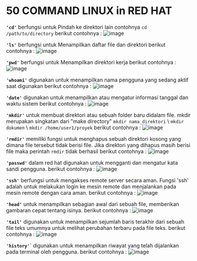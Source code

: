 # 50 COMMAND LINUX in RED HAT

**`'cd'`** berfungsi untuk Pindah ke direktori lain contohnya `cd /path/to/directory`
berikut contohnya :
![image](https://github.com/Azzadlyh/PRAKTIKUM-SISTEM-OPERASI-AZZA-ADLIYAH-TK4B/assets/126213404/ebac987a-0617-4c50-a61e-523f3afc5afe)

**`'ls'`** berfungsi untuk Menampilkan daftar file dan direktori 
berikut contohnya :
![image](https://github.com/Azzadlyh/PRAKTIKUM-SISTEM-OPERASI-AZZA-ADLIYAH-TK4B/assets/126213404/428f3661-f6c1-421d-aa6b-fa641b1dab27)

**`'pwd'`** berfungsi untuk Menampilkan direktori kerja
berikut contohnya :
![image](https://github.com/Azzadlyh/PRAKTIKUM-SISTEM-OPERASI-AZZA-ADLIYAH-TK4B/assets/126213404/7250c833-4a7d-4e2f-ab83-79cef3a4efcb)

**`'whoami'`** digunakan untuk menampilkan nama pengguna yang sedang aktif saat digunakan 
berikut contohnya :
![image](https://github.com/Azzadlyh/PRAKTIKUM-SISTEM-OPERASI-AZZA-ADLIYAH-TK4B/assets/126213404/7279e53e-b093-4307-a0a0-b208294cf49a)

**`'date'`** digunakan untuk menampilkan atau mengatur informasi tanggal dan waktu sistem
berikut contohnya :
![image](https://github.com/Azzadlyh/PRAKTIKUM-SISTEM-OPERASI-AZZA-ADLIYAH-TK4B/assets/126213404/63e909db-15ec-4a2a-9c03-38058c18ff1c)

**`'mkdir'`** untuk membuat direktori atau sebuah folder baru didalam file. mkdir merupakan singkatan dari "make directory"
`mkdir nama_direktori` \\ `mkdir dokumen` \\ `mkdir /home/user1/proyek`
berikut contohnya : 
![image](https://github.com/Azzadlyh/PRAKTIKUM-SISTEM-OPERASI-AZZA-ADLIYAH-TK4B/assets/126213404/c2288a78-80cc-4eb4-a3e5-14ee476b8540)

**`'rmdir'`** memiliki fungsi untuk menghapus sebuah direktori kosong yang dimana file tersebut tidak berisi file. Jika direktori yang dihapus masih berisi file maka perintah `rmdir` tidak berhasil 
berikut contohnya : 
![image](https://github.com/Azzadlyh/PRAKTIKUM-SISTEM-OPERASI-AZZA-ADLIYAH-TK4B/assets/126213404/fcfbc8fb-d8df-4848-9792-db7f76f2b52f)

**`'passwd'`** dalam red hat digunakan untuk mengganti dan mengatur kata sandi pengguna. 
berikut contohnya :
![image](https://github.com/Azzadlyh/PRAKTIKUM-SISTEM-OPERASI-AZZA-ADLIYAH-TK4B/assets/126213404/8dd5cae1-b5a3-41ba-9264-8ef7e96b1242)

**`'ssh'`** berfungsi untuk mengakses remote server secara aman. Fungsi 'ssh' adalah untuk melakukan login ke mesin remote dan menjalankan pada mesin remote dengan cara aman. 
berikut contohnya : 
    ![image](https://github.com/Azzadlyh/PRAKTIKUM-SISTEM-OPERASI-AZZA-ADLIYAH-TK4B/assets/126213404/52bc3f89-d7cf-469c-a92f-c42f79882c6e)

**`'head'`** untuk menampilkan sebagian awal dari sebuah file, memberikan gambaran cepat tentang isinya. 
berikut contohnya : 
![image](https://github.com/Azzadlyh/PRAKTIKUM-SISTEM-OPERASI-AZZA-ADLIYAH-TK4B/assets/126213404/d9a36855-4737-49bf-ad58-75e624fa4f92)

**`'tail'`** digunakan untuk menampilkan sejumlah baris terakhir dari sebuah file teks umumnya untuk melihat perubahan terbaru pada file teks. 
berikut contohnya : 
![image](https://github.com/Azzadlyh/PRAKTIKUM-SISTEM-OPERASI-AZZA-ADLIYAH-TK4B/assets/126213404/6f4309d6-e1fb-4c78-a4c3-bd183beb927b)

**`'history'`**` digunakan untuk menampilkan riwayat yang telah dijalankan pada terminal oleh pengguna. 
berikut contohnya : 
![image](https://github.com/Azzadlyh/PRAKTIKUM-SISTEM-OPERASI-AZZA-ADLIYAH-TK4B/assets/126213404/bc2ac2c3-9136-4154-a499-ee2f3ddbe3a2)



